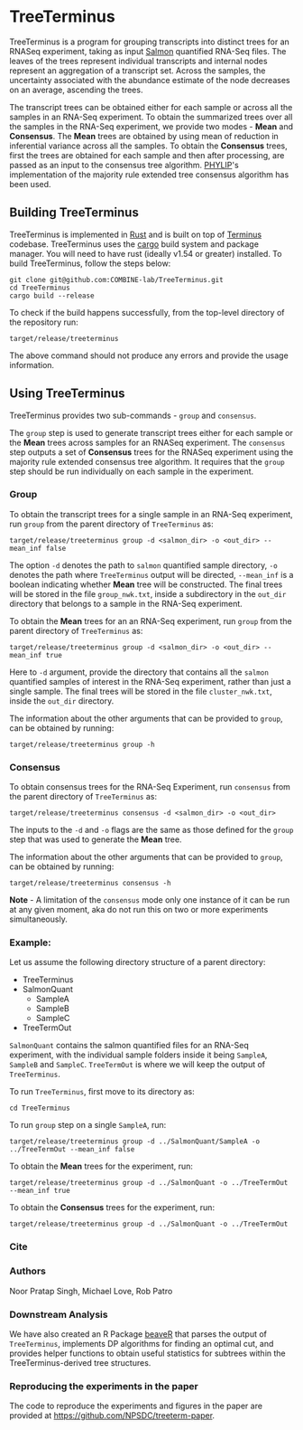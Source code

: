 # TreeTerminus

TreeTerminus is a program for grouping transcripts into distinct trees for an RNASeq experiment, taking as input [Salmon](https://github.com/COMBINE-lab/salmon) quantified RNA-Seq files. The leaves of the trees represent individual transcripts and internal nodes represent an aggregation of a transcript set. Across the samples, the uncertainty associated with the abundance estimate of the node decreases on an average, ascending the trees.

The transcript trees can be obtained either for each sample or across all the samples in an RNA-Seq experiment. To obtain the summarized trees over all the samples in the RNA-Seq experiment, we provide two modes - **Mean** and **Consensus**. The **Mean** trees are obtained by using mean of reduction in inferential variance across all the samples. To obtain the **Consensus** trees, first the trees are obtained for each sample and then after processing, are passed as an input to the consensus tree algorithm. [PHYLIP](https://evolution.genetics.washington.edu/phylip.html)'s implementation of the majority rule extended tree consensus algorithm has been used.


## Building TreeTerminus
TreeTerminus is implemented in [Rust](https://www.rust-lang.org/) and is built on top of [Terminus](https://github.com/COMBINE-lab/terminus) codebase. TreeTerminus uses the [cargo](https://github.com/rust-lang/cargo) build system and package manager.  You will need to have rust (ideally v1.54 or greater) installed. To build TreeTerminus, follow the steps below:

```
git clone git@github.com:COMBINE-lab/TreeTerminus.git
cd TreeTerminus
cargo build --release
```

To check if the build happens successfully, from the top-level directory of the repository run:
```
target/release/treeterminus
``` 
The above command should not produce any errors and provide the usage information.

## Using TreeTerminus
TreeTerminus provides two sub-commands - `group` and `consensus`.

The `group` step is used to generate transcript trees either for each sample or the **Mean** trees across samples for an RNASeq experiment. The `consensus` step outputs a set of **Consensus** trees for the RNASeq experiment using the majority rule extended consensus tree algorithm. It requires that the `group` step should be run individually on each sample in the experiment.

### Group
To obtain the transcript trees for a single sample in an RNA-Seq experiment, run `group` from the parent directory of `TreeTerminus` as:

```
target/release/treeterminus group -d <salmon_dir> -o <out_dir> --mean_inf false
```
The option `-d` denotes the path to `salmon` quantified sample directory, `-o` denotes the path where `TreeTerminus` output will be directed, `--mean_inf` is a boolean indicating whether **Mean** tree will be constructed. The final trees will be stored in the file `group_nwk.txt`, inside a subdirectory in the `out_dir` directory that belongs to a sample in the RNA-Seq experiment.

To obtain the **Mean** trees for an an RNA-Seq experiment, run `group` from the parent directory of `TreeTerminus` as:
```
target/release/treeterminus group -d <salmon_dir> -o <out_dir> --mean_inf true
```

Here to `-d` argument, provide the directory that contains all the `salmon` quantified samples of interest in the RNA-Seq experiment, rather than just a single sample. The final trees will be stored in the file `cluster_nwk.txt`, inside the `out_dir` directory.

The information about the other arguments that can be provided to `group`, can be obtained by running:
```
target/release/treeterminus group -h
```

### Consensus
To obtain consensus trees for the RNA-Seq Experiment, run `consensus` from the parent directory of `TreeTerminus` as: 
```
target/release/treeterminus consensus -d <salmon_dir> -o <out_dir> 
```
The inputs to the `-d` and `-o` flags are the same as those defined for the `group` step that was used to generate the **Mean** tree.

The information about the other arguments that can be provided to `group`, can be obtained by running:
```
target/release/treeterminus consensus -h
```

**Note** - A limitation of the `consensus` mode only one instance of it can be run at any given moment, aka do not run this on two or more experiments simultaneously.

### Example:
Let us assume the following directory structure of a parent directory:
- TreeTerminus
- SalmonQuant
    - SampleA
    - SampleB
    - SampleC
- TreeTermOut

`SalmonQuant` contains the salmon quantified files for an RNA-Seq experiment, with the individual sample folders inside it being `SampleA`, `SampleB` and `SampleC`. `TreeTermOut` is where we will keep the output of `TreeTerminus`.  

To run `TreeTerminus`, first move to its directory as:
```
cd TreeTerminus
```

To run `group` step on a single `SampleA`, run:
```
target/release/treeterminus group -d ../SalmonQuant/SampleA -o ../TreeTermOut --mean_inf false
```

To obtain the **Mean** trees for the experiment, run:     
```
target/release/treeterminus group -d ../SalmonQuant -o ../TreeTermOut --mean_inf true
```

To obtain the **Consensus** trees for the experiment, run:     
```
target/release/treeterminus group -d ../SalmonQuant -o ../TreeTermOut
```

### Cite


### Authors
Noor Pratap Singh, Michael Love, Rob Patro

### Downstream Analysis
We have also created an R Package [beaveR](https://github.com/NPSDC/beaveR) that parses the output of `TreeTerminus`, implements DP algorithms for finding an optimal cut, and provides helper functions to obtain
useful statistics for subtrees within the TreeTerminus-derived tree structures.

### Reproducing the experiments in the paper
The code to reproduce the experiments and figures in the paper are provided at https://github.com/NPSDC/treeterm-paper.